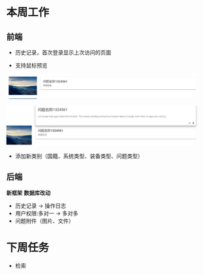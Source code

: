 # 本周工作

## 前端
* 历史记录，首次登录显示上次访问的页面

* 支持鼠标预览

![](../meeting/assets/2020-11-18-16-35-14.png)

![](../meeting/assets/2020-11-18-16-39-02.png)

* 添加新类别（国籍、系统类型、装备类型、问题类型）

## 后端
**新框架**
**数据库改动**
* 历史记录 -> 操作日志
* 用户权限:多对一 -> 多对多
* 问题附件（图片、文件）

# 下周任务
* 检索

